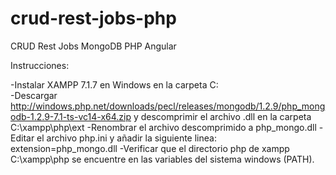 # crud-rest-jobs-php
CRUD Rest Jobs MongoDB PHP Angular

Instrucciones:

-Instalar XAMPP 7.1.7 en Windows en la carpeta C:\
-Descargar http://windows.php.net/downloads/pecl/releases/mongodb/1.2.9/php_mongodb-1.2.9-7.1-ts-vc14-x64.zip y descomprimir el archivo .dll en la carpeta C:\xampp\php\ext
-Renombrar el archivo descomprimido a php_mongo.dll
-Editar el archivo php.ini y añadir la siguiente linea: extension=php_mongo.dll
-Verificar que el directorio php de xampp C:\xampp\php se encuentre en las variables del sistema windows (PATH).

